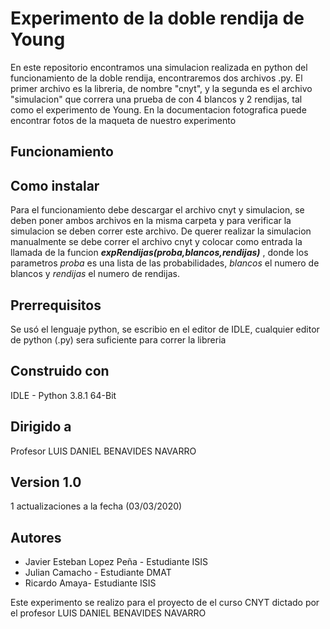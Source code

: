 # Experimento de la doble rendija de Young
En este repositorio encontramos una simulacion realizada en python del funcionamiento de la doble rendija, encontraremos dos archivos .py. El primer archivo es la libreria, de nombre "cnyt", y la segunda es el archivo "simulacion" que correra una prueba de con 4 blancos y 2 rendijas, tal como el experimento de Young.
En la documentacion fotografica puede encontrar fotos de la maqueta de nuestro experimento

## Funcionamiento

## Como instalar
Para el funcionamiento debe descargar el archivo cnyt y simulacion, se deben poner ambos archivos en la misma carpeta y para verificar la simulacion se deben correr este archivo.
De querer realizar la simulacion manualmente se debe correr el archivo cnyt y colocar como entrada la llamada de la funcion ***expRendijas(proba,blancos,rendijas)*** , donde los parametros *proba* es una lista de las probabilidades, *blancos* el numero de blancos y *rendijas* el numero de rendijas.

## Prerrequisitos
Se usó el lenguaje python, se escribio en el editor de IDLE, cualquier editor de python (.py) sera suficiente para correr la libreria

## Construido con
IDLE - Python 3.8.1 64-Bit

## Dirigido a
Profesor LUIS DANIEL BENAVIDES NAVARRO

## Version 1.0
1 actualizaciones a la fecha (03/03/2020)

## Autores
- Javier Esteban Lopez Peña - Estudiante ISIS
- Julian Camacho - Estudiante DMAT
- Ricardo Amaya- Estudiante ISIS

Este experimento se realizo para el proyecto de el curso CNYT dictado por el profesor LUIS DANIEL BENAVIDES NAVARRO
